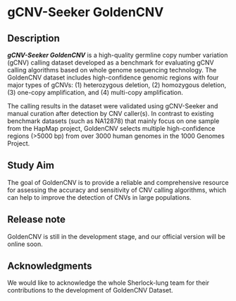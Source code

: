 # gCNV-Seeker GoldenCNV

## Description

***gCNV-Seeker GoldenCNV*** is a high-quality germline copy number variation (gCNV) calling dataset developed as a benchmark for evaluating gCNV calling algorithms based on whole genome sequencing technology. The GoldenCNV dataset includes high-confidence genomic regions with four major types of gCNVs: (1) heterozygous deletion, (2) homozygous deletion, (3) one-copy amplification, and (4) multi-copy amplification.

The calling results in the dataset were validated using gCNV-Seeker and manual curation after detection by CNV caller(s). In contrast to existing benchmark datasets (such as NA12878) that mainly focus on one sample from the HapMap project, GoldenCNV selects multiple high-confidence regions (>5000 bp) from over 3000 human genomes in the 1000 Genomes Project.

## Study Aim

The goal of GoldenCNV is to provide a reliable and comprehensive resource for assessing the accuracy and sensitivity of CNV calling algorithms, which can help to improve the detection of CNVs in large populations.

## Release note

GoldenCNV is still in the development stage, and our official version will be online soon.

## Acknowledgments

We would like to acknowledge the whole Sherlock-lung team for their contributions to the development of GoldenCNV Dataset.

